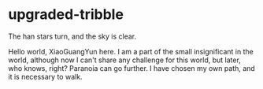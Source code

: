 # upgraded-tribble
The han stars turn, and the sky is clear.

Hello world, 
XiaoGuangYun here. I am a part of the small insignificant in the world, although now I can't share any challenge for this world, but later, who knows, right? 
Paranoia can go further. I have chosen my own path, and it is necessary to walk.
